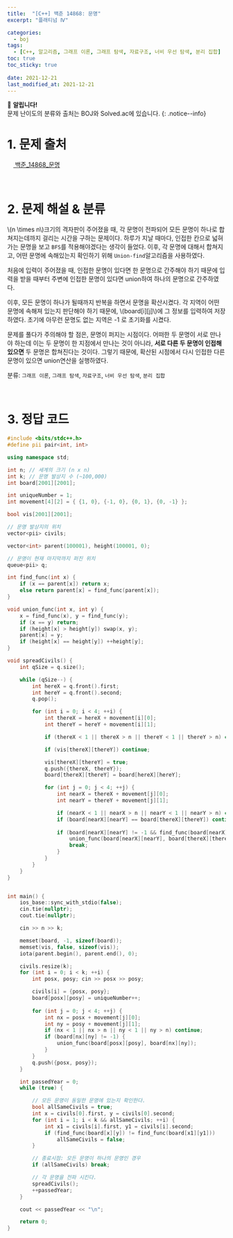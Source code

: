 ```yaml
---
title:  "[C++] 백준 14868: 문명"
excerpt: "플래티넘 Ⅳ"

categories:
  - boj
tags:
  - [C++, 알고리즘, 그래프 이론, 그래프 탐색, 자료구조, 너비 우선 탐색, 분리 집합]
toc: true
toc_sticky: true
 
date: 2021-12-21
last_modified_at: 2021-12-21
---
```

📌 **알립니다!**<br>
문제 난이도의 분류와 출처는 BOJ와 Solved.ac에 있습니다.
{: .notice--info}

# 1. 문제 출처
[<img src="https://static.solved.ac/tier_small/17.svg" style="width: 1em"> 백준_14868_문명](https://www.acmicpc.net/problem/14868)

<br>

# 2. 문제 해설 & 분류

\\(n \times n\\)크기의 격자판이 주어졌을 때, 각 문명이 전파되어 모든 문명이 하나로 합쳐지는데까지 걸리는 시간을 구하는 문제이다. 하루가 지날 때마다, 인접한 칸으로 넓혀가는 문명을 보고 `BFS`를 적용해야겠다는 생각이 들었다. 이후, 각 문명에 대해서 합쳐지고, 어떤 문명에 속해있는지 확인하기 위해 `Union-find`알고리즘을 사용하였다.

처음에 입력이 주어졌을 때, 인접한 문명이 있다면 한 문명으로 간주해야 하기 때문에 입력을 받을 때부터 주변에 인접한 문명이 있다면 union하여 하나의 문명으로 간주하였다.

이후, 모든 문명이 하나가 될때까지 반복을 하면서 문명을 확산시켰다. 각 지역이 어떤 문명에 속해져 있는지 판단해야 하기 때문에, \\(board\[i\]\[j\]\\)에 그 정보를 입력하여 저장하였다. 초기에 아무런 문명도 없는 지역은 -1 로 초기화를 시켰다.

문제를 풀다가 주의해야 할 점은, 문명이 퍼지는 시점이다. 어떠한 두 문명이 서로 만나야 하는데 이는 두 문명이 한 지점에서 만나는 것이 아니라, **서로 다른 두 문명이 인접해 있으면** 두 문명은 합쳐진다는 것이다. 그렇기 때문에, 확산된 시점에서 다시 인접한 다른 문명이 있으면 union연산을 실행하였다.

분류: `그래프 이론`, `그래프 탐색`, `자료구조`, `너비 우선 탐색`, `분리 집합`

<br>

# 3. 정답 코드

~~~cpp
#include <bits/stdc++.h>
#define pii pair<int, int>

using namespace std;

int n; // 세계의 크기 (n x n)
int k; // 문명 발상지 수 (~100,000)
int board[2001][2001];

int uniqueNumber = 1;
int movement[4][2] = { {1, 0}, {-1, 0}, {0, 1}, {0, -1} };

bool vis[2001][2001];

// 문명 발상지의 위치
vector<pii> civils;

vector<int> parent(100001), height(100001, 0);

// 문명이 현재 마지막까지 퍼진 위치
queue<pii> q;

int find_func(int x) {
    if (x == parent[x]) return x;
    else return parent[x] = find_func(parent[x]);
}

void union_func(int x, int y) {
    x = find_func(x), y = find_func(y);
    if (x == y) return;
    if (height[x] > height[y]) swap(x, y);
    parent[x] = y;
    if (height[x] == height[y]) ++height[y];
}

void spreadCivils() {
    int qSize = q.size();

    while (qSize--) {
        int hereX = q.front().first;
        int hereY = q.front().second;
        q.pop();

        for (int i = 0; i < 4; ++i) {
            int thereX = hereX + movement[i][0];
            int thereY = hereY + movement[i][1];

            if (thereX < 1 || thereX > n || thereY < 1 || thereY > n) continue; // 범위를 벗어나는 경우 제외

            if (vis[thereX][thereY]) continue;

            vis[thereX][thereY] = true;
            q.push({thereX, thereY});
            board[thereX][thereY] = board[hereX][hereY];

            for (int j = 0; j < 4; ++j) {
                int nearX = thereX + movement[j][0];
                int nearY = thereY + movement[j][1];

                if (nearX < 1 || nearX > n || nearY < 1 || nearY > n) continue;
                if (board[nearX][nearY] == board[thereX][thereY]) continue;
                
                if (board[nearX][nearY] != -1 && find_func(board[nearX][nearY]) != find_func(board[thereX][thereY])) {
                    union_func(board[nearX][nearY], board[thereX][thereY]);
                    break;
                }
            }
        }
    }
}


int main() {
    ios_base::sync_with_stdio(false);
    cin.tie(nullptr);
    cout.tie(nullptr);

    cin >> n >> k;

    memset(board, -1, sizeof(board));
    memset(vis, false, sizeof(vis));
    iota(parent.begin(), parent.end(), 0);

    civils.resize(k);
    for (int i = 0; i < k; ++i) {
        int posx, posy; cin >> posx >> posy;

        civils[i] = {posx, posy};
        board[posx][posy] = uniqueNumber++;
        
        for (int j = 0; j < 4; ++j) {
            int nx = posx + movement[j][0];
            int ny = posy + movement[j][1];
            if (nx < 1 || nx > n || ny < 1 || ny > n) continue;
            if (board[nx][ny] != -1) {
                union_func(board[posx][posy], board[nx][ny]);
            }
        }
        q.push({posx, posy});
    }

    int passedYear = 0;
    while (true) {

        // 모든 문명이 동일한 문명에 있는지 확인한다.
        bool allSameCivils = true;
        int x = civils[0].first, y = civils[0].second;
        for (int i = 1; i < k && allSameCivils; ++i) {
            int x1 = civils[i].first, y1 = civils[i].second;
            if (find_func(board[x][y]) != find_func(board[x1][y1]))
                allSameCivils = false;
        }

        // 종료시점: 모든 문명이 하나의 문명인 경우
        if (allSameCivils) break;

        // 각 문명을 전파 시킨다.
        spreadCivils();
        ++passedYear;
    }

    cout << passedYear << "\n";

    return 0;
}
~~~